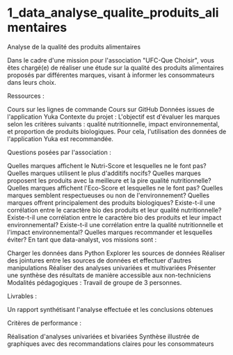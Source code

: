 # 1_data_analyse_qualite_produits_alimentaires

Analyse de la qualité des produits alimentaires

Dans le cadre d'une mission pour l'association "UFC-Que Choisir", vous êtes chargé(e) de réaliser une étude sur la qualité des produits alimentaires proposés par différentes marques, visant à informer les consommateurs dans leurs choix.

Ressources :

Cours sur les lignes de commande
Cours sur GitHub
Données issues de l'application Yuka
Contexte du projet :
L'objectif est d'évaluer les marques selon les critères suivants : qualité nutritionnelle, impact environnemental, et proportion de produits biologiques. Pour cela, l'utilisation des données de l'application Yuka est recommandée.

Questions posées par l'association :

Quelles marques affichent le Nutri-Score et lesquelles ne le font pas?
Quelles marques utilisent le plus d'additifs nocifs?
Quelles marques proposent les produits avec la meilleure et la pire qualité nutritionnelle?
Quelles marques affichent l'Eco-Score et lesquelles ne le font pas?
Quelles marques semblent respectueuses ou non de l'environnement?
Quelles marques offrent principalement des produits biologiques?
Existe-t-il une corrélation entre le caractère bio des produits et leur qualité nutritionnelle?
Existe-t-il une corrélation entre le caractère bio des produits et leur impact environnemental?
Existe-t-il une corrélation entre la qualité nutritionnelle et l'impact environnemental?
Quelles marques recommander et lesquelles éviter?
En tant que data-analyst, vos missions sont :

Charger les données dans Python
Explorer les sources de données
Réaliser des jointures entre les sources de données et effectuer d'autres manipulations
Réaliser des analyses univariées et multivariées
Présenter une synthèse des résultats de manière accessible aux non-techniciens
Modalités pédagogiques :
Travail de groupe de 3 personnes.

Livrables :

Un rapport synthétisant l'analyse effectuée et les conclusions obtenues

Critères de performance :

Réalisation d'analyses univariées et bivariées
Synthèse illustrée de graphiques avec des recommandations claires pour les consommateurs
